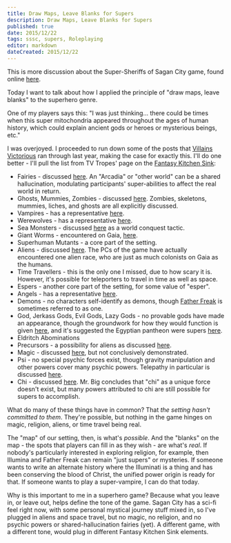 ```yaml
---
title: Draw Maps, Leave Blanks for Supers
description: Draw Maps, Leave Blanks for Supers
published: true
date: 2015/12/22
tags: sssc, supers, Roleplaying
editor: markdown
dateCreated: 2015/12/22
---
```


This is more discussion about the Super-Sheriffs of Sagan City game,
found online [here](https://www.tavern-keeper.com/campaign/764/latest).

Today I want to talk about how I applied the principle of
"draw maps, leave blanks" to the superhero genre.

<!-- more -->

One of my players says this: "I was just thinking...
there could be times when this super mitochondria
appeared throughout the ages of human history,
which could explain ancient gods or heroes or mysterious beings, etc."

I was overjoyed. I proceeded to run down some of the posts
that [Villains Victorious](http://villainsvictorious.blogspot.com/)
ran through last year, making the case for exactly this.
I'll do one better - I'll pull the list from TV Tropes' page on the
[Fantasy Kitchen Sink](http://tvtropes.org/pmwiki/pmwiki.php/Main/FantasyKitchenSink):

* Fairies - discussed [here](http://villainsvictorious.blogspot.com/2014/07/wavelength-posts-agartha.html). An "Arcadia" or "other world" can be a shared hallucination, modulating participants' super-abilities to affect the real world in return.
* Ghosts, Mummies, Zombies - discussed [here](http://villainsvictorious.blogspot.com/2014/07/wavelength-posts-undead-edition.html). Zombies, skeletons, mummies, liches, and ghosts are all explicitly discussed.
* Vampires - has a representative [here](http://villainsvictorious.blogspot.com/2014/06/supervillains-of-note-faduma.html).
* Werewolves - has a representative [here](http://villainsvictorious.blogspot.com/2014/08/werewolves.html).
* Sea Monsters - discussed [here](http://villainsvictorious.blogspot.com/2014/08/how-to-take-over-world-ocean-style.html) as a world conquest tactic.
* Giant Worms - encountered on Gaia, [here](https://www.tavern-keeper.com/roleplay/1053).
* Superhuman Mutants - a core part of the setting.
* Aliens - discussed [here](http://villainsvictorious.blogspot.com/2014/06/beyond-between-before-alternative.html). The PCs of the game have actually encountered one alien race, who are just as much colonists on Gaia as the humans.
* Time Travellers - this is the only one I missed, due to how scary it is. However, it's possible for teleporters to travel in time as well as space.
* Espers - another core part of the setting, for some value of "esper".
* Angels - has a representative [here](http://villainsvictorious.blogspot.com/2014/07/superheroes-of-note-illumina.html).
* Demons - no characters self-identify as demons, though [Father Freak](http://villainsvictorious.blogspot.com/2014/07/monsters-of-note-father-freak.html) is sometimes referred to as one.
* God, Jerkass Gods, Evil Gods, Lazy Gods - no provable gods have made an appearance, though the groundwork for how they would function is given [here](http://villainsvictorious.blogspot.com/2014/09/the-question-of-magic.html), and it's suggested the Egyptian pantheon were supers [here](http://villainsvictorious.blogspot.com/2014/08/dragons-dinosaurs-and-giant-monsters.html).
* Eldritch Abominations
* Precursors - a possibility for aliens as discussed [here](http://villainsvictorious.blogspot.com/2014/06/beyond-between-before-alternative.html).
* Magic - discussed [here](http://villainsvictorious.blogspot.com/2014/09/the-question-of-magic.html), but not conclusively demonstrated.
* Psi - no special psychic forces exist, though gravity manipulation and other powers cover many psychic powers. Telepathy in particular is discussed [here](http://villainsvictorious.blogspot.com/2014/09/telepathy-and-supervillain.html).
* Chi - discussed [here](http://villainsvictorious.blogspot.com/2014/08/chi-powers-and-super-martial-artist.html). Mr. Big concludes that "chi" as a unique force doesn't exist, but many powers attributed to chi are still possible for supers to accomplish.

What do many of these things have in common?
That *the setting hasn't committed to them*.
They're possible, but nothing in the game hinges on magic, religion,
aliens, or time travel being real.

The "map" of our setting, then, is what's *possible*.
And the "blanks" on the map - the spots that players can fill in
as they wish - are what's *real*.
If nobody's particularly interested in exploring religion, for example,
then Illumina and Father Freak can remain "just supers" or mysteries.
If someone wants to write an alternate history where the Illuminati
is a thing and has been conserving the blood of Christ,
the unified power origin is ready for that.
If someone wants to play a super-vampire, I can do that today.

Why is this important to me in a superhero game?
Because what you leave in, or leave out, helps define the tone of the game.
Sagan City has a sci-fi feel right now, with some personal mystical journey
stuff mixed in, so I've plugged in aliens and space travel,
but no magic, no religion, and no psychic powers or
shared-hallucination fairies (yet).
A different game, with a different tone,
would plug in different Fantasy Kitchen Sink elements.
